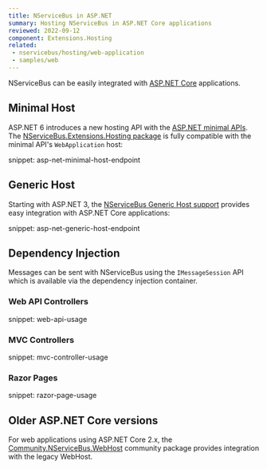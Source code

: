 ```yaml
---
title: NServiceBus in ASP.NET
summary: Hosting NServiceBus in ASP.NET Core applications
reviewed: 2022-09-12
component: Extensions.Hosting
related:
 - nservicebus/hosting/web-application
 - samples/web
---
```


NServiceBus can be easily integrated with [ASP.NET Core](https://asp.net) applications.

## Minimal Host

ASP.NET 6 introduces a new hosting API with the [ASP.NET minimal APIs](https://docs.microsoft.com/en-us/aspnet/core/fundamentals/minimal-apis?view=aspnetcore-6.0). The [NServiceBus.Extensions.Hosting package](/nservicebus/hosting/extensions-hosting.md) is fully compatible with the minimal API's `WebApplication` host:

snippet: asp-net-minimal-host-endpoint

## Generic Host

Starting with ASP.NET 3, the [NServiceBus Generic Host support](/nservicebus/hosting/extensions-hosting.md) provides easy integration with ASP.NET Core applications:

snippet: asp-net-generic-host-endpoint


## Dependency Injection

Messages can be sent with NServiceBus using the `IMessageSession` API which is available via the dependency injection container.

### Web API Controllers

snippet: web-api-usage

### MVC Controllers

snippet: mvc-controller-usage

### Razor Pages

snippet: razor-page-usage

## Older ASP.NET Core versions

For web applications using ASP.NET Core 2.x, the [Community.NServiceBus.WebHost](https://github.com/timbussmann/Community.NServiceBus.WebHost) community package provides integration with the legacy WebHost.
